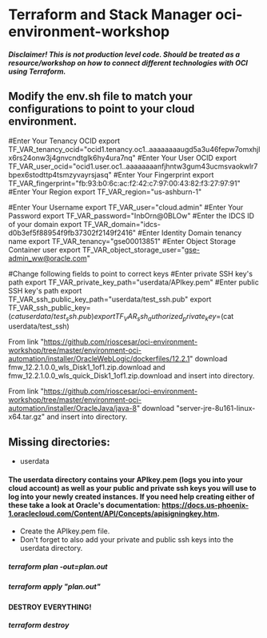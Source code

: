 # Terraform and Stack Manager oci-environment-workshop

#### *Disclaimer! This is not production level code. Should be treated as a resource/workshop on how to connect different technologies with OCI using Terraform.*

## Modify the env.sh file to match your configurations to point to your cloud environment. 

#Enter Your Tenancy OCID
export TF_VAR_tenancy_ocid="ocid1.tenancy.oc1..aaaaaaaaugd5a3u46fepw7omxhjlx6rs24onw3j4gnvcndtglk6hy4ura7nq"
#Enter Your User OCID
export TF_VAR_user_ocid="ocid1.user.oc1..aaaaaaaanfjhntw3gum43ucmsvaokwlr7bpex6stodttp4tsmzyvayrsjasq"
#Enter Your Fingerprint
export TF_VAR_fingerprint="fb:93:b0:6c:ac:f2:42:c7:97:00:43:82:f3:27:97:91"
#Enter Your Region
export TF_VAR_region="us-ashburn-1"

#Enter Your Username
export TF_VAR_user="cloud.admin"
#Enter Your Password 
export TF_VAR_password="InbOrn@0BLOw"
#Enter the IDCS ID of your domain
export TF_VAR_domain="idcs-d0b3ef5f88954f9fb37302f2149f2416"
#Enter Identity Domain tenancy name
export TF_VAR_tenancy="gse00013851"
#Enter Object Storage Container user
export TF_VAR_object_storage_user="gse-admin_ww@oracle.com"

#Change following fields to point to correct keys
#Enter private SSH key's path 
export TF_VAR_private_key_path="userdata/APIkey.pem"
#Enter public SSH key's path
export TF_VAR_ssh_public_key_path="userdata/test_ssh.pub"
export TF_VAR_ssh_public_key=$(cat userdata/test_ssh.pub)
export TF_VAR_ssh_authorized_private_key=$(cat userdata/test_ssh)

From link "https://github.com/rioscesar/oci-environment-workshop/tree/master/environment-oci-automation/installer/OracleWebLogic/dockerfiles/12.2.1" download fmw_12.2.1.0.0_wls_Disk1_1of1.zip.download and fmw_12.2.1.0.0_wls_quick_Disk1_1of1.zip.download and insert into directory.

From link "https://github.com/rioscesar/oci-environment-workshop/tree/master/environment-oci-automation/installer/OracleJava/java-8" download "server-jre-8u161-linux-x64.tar.gz" and insert into directory.
  
## Missing directories:
  * userdata

#### The userdata directory contains your APIkey.pem (logs you into your cloud account) as well as your public and private ssh keys you will use to log into your newly created instances. If you need help creating either of these take a look at Oracle's documentation: https://docs.us-phoenix-1.oraclecloud.com/Content/API/Concepts/apisigningkey.htm.
  * Create the APIkey.pem file. 
  * Don't forget to also add your private and public ssh keys into the userdata directory.

##### terraform plan -out=plan.out
##### terraform apply "plan.out"

#### DESTROY EVERYTHING!

##### terraform destroy 
